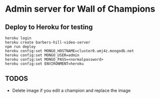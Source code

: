 # Admin server for Wall of Champions

## Deploy to Heroku for testing

```~~~bash
heroku login
heroku create barbers-hill-video-server
npm run deploy
heroku config:set MONGO_HOSTNAME=cluster0.umj4z.mongodb.net
heroku config:set MONGO_USER=admin
heroku config:set MONGO_PASS=<normalpassword>
heroku config:set ENVIRONMENT=heroku

```

## TODOS

- Delete image if you edit a champion and replace the image

